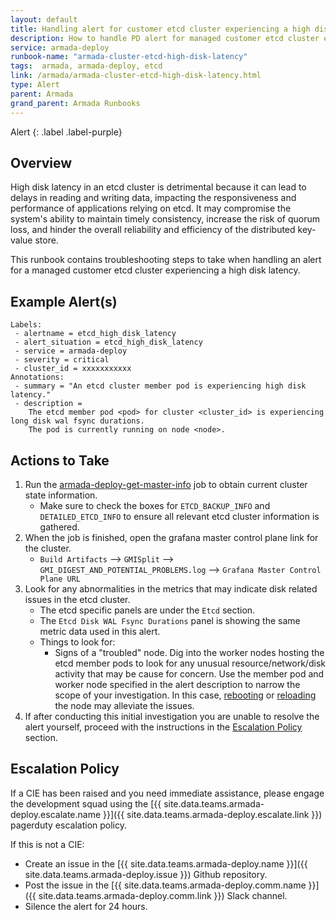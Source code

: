 ```yaml
---
layout: default
title: Handling alert for customer etcd cluster experiencing a high disk latency
description: How to handle PD alert for managed customer etcd cluster experiencing a high disk latency.
service: armada-deploy
runbook-name: "armada-cluster-etcd-high-disk-latency"
tags:  armada, armada-deploy, etcd
link: /armada/armada-cluster-etcd-high-disk-latency.html
type: Alert
parent: Armada
grand_parent: Armada Runbooks
---
```


Alert
{: .label .label-purple}

## Overview

High disk latency in an etcd cluster is detrimental because it can lead to delays in reading and writing data, impacting the responsiveness and performance of applications relying on etcd. It may compromise the system's ability to maintain timely consistency, increase the risk of quorum loss, and hinder the overall reliability and efficiency of the distributed key-value store.

This runbook contains troubleshooting steps to take when handling an alert for a managed customer etcd cluster experiencing a high disk latency.

## Example Alert(s)

~~~~
Labels:
 - alertname = etcd_high_disk_latency
 - alert_situation = etcd_high_disk_latency
 - service = armada-deploy
 - severity = critical
 - cluster_id = xxxxxxxxxxx
Annotations:
 - summary = "An etcd cluster member pod is experiencing high disk latency."
 - description =
    The etcd member pod <pod> for cluster <cluster_id> is experiencing long disk wal fsync durations.
    The pod is currently running on node <node>.
~~~~

## Actions to Take

1. Run the [armada-deploy-get-master-info](https://alchemy-containers-jenkins.swg-devops.com/job/Containers-Runtime/job/armada-deploy-get-master-info/) job to obtain current cluster state information.
    - Make sure to check the boxes for `ETCD_BACKUP_INFO` and `DETAILED_ETCD_INFO` to ensure all relevant etcd cluster information is gathered.
2. When the job is finished, open the grafana master control plane link for the cluster.
    - `Build Artifacts` --> `GMISplit` --> `GMI_DIGEST_AND_POTENTIAL_PROBLEMS.log` --> `Grafana Master Control Plane URL`
3. Look for any abnormalities in the metrics that may indicate disk related issues in the etcd cluster.
    - The etcd specific panels are under the `Etcd` section.
    - The `Etcd Disk WAL Fsync Durations` panel is showing the same metric data used in this alert.
    - Things to look for:
        - Signs of a "troubled" node.  Dig into the worker nodes hosting the etcd member pods to look for any unusual resource/network/disk activity that may be cause for concern.  Use the member pod and worker node specified in the alert description to narrow the scope of your investigation.  In this case, [rebooting](./armada-carrier-node-troubled.html#rebooting-tugboat-worker-node) or [reloading](./armada-carrier-node-troubled.html#reloading-worker-node) the node may alleviate the issues.
4. If after conducting this initial investigation you are unable to resolve the alert yourself, proceed with the instructions in the [Escalation Policy](#escalation-policy) section.

## Escalation Policy

If a CIE has been raised and you need immediate assistance, please engage the development squad using the [{{ site.data.teams.armada-deploy.escalate.name }}]({{ site.data.teams.armada-deploy.escalate.link }}) pagerduty escalation policy.

If this is not a CIE:
- Create an issue in the [{{ site.data.teams.armada-deploy.name }}]({{ site.data.teams.armada-deploy.issue }}) Github repository.
- Post the issue in the [{{ site.data.teams.armada-deploy.comm.name }}]({{ site.data.teams.armada-deploy.comm.link }}) Slack channel.
- Silence the alert for 24 hours.
